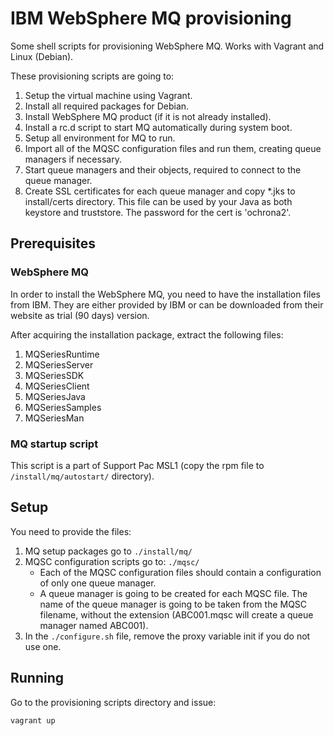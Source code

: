 IBM WebSphere MQ provisioning
===============

Some shell scripts for provisioning WebSphere MQ. Works with Vagrant and Linux (Debian).

These provisioning scripts are going to:

1. Setup the virtual machine using Vagrant.
1. Install all required packages for Debian.
1. Install WebSphere MQ product (if it is not already installed).
1. Install a rc.d script to start MQ automatically during system boot.
1. Setup all environment for MQ to run.
1. Import all of the MQSC configuration files and run them, creating queue managers if necessary.
1. Start queue managers and their objects, required to connect to the queue manager.
1. Create SSL certificates for each queue manager and copy *.jks to install/certs directory. This file can be used by your Java as both keystore and truststore. The password for the cert is 'ochrona2'.


## Prerequisites
### WebSphere MQ
In order to install the WebSphere MQ, you need to have the installation files from IBM. They are either provided by IBM or can be downloaded from their website as trial (90 days) version.

After acquiring the installation package, extract the following files:

1. MQSeriesRuntime
2. MQSeriesServer
3. MQSeriesSDK
4. MQSeriesClient
5. MQSeriesJava
6. MQSeriesSamples
7. MQSeriesMan

### MQ startup script
This script is a part of Support Pac MSL1 (copy the rpm file to ```/install/mq/autostart/``` directory).

## Setup
You need to provide the files:

1. MQ setup packages go to ```./install/mq/```
1. MQSC configuration scripts go to: ```./mqsc/```
    * Each of the MQSC configuration files should contain a configuration of only one queue manager.
    * A queue manager is going to be created for each MQSC file. The name of the queue manager is going to be taken from the MQSC filename, without the extension (ABC001.mqsc will create a queue manager named ABC001).
1. In the ```./configure.sh``` file, remove the proxy variable init if you do not use one.
## Running
Go to the provisioning scripts directory and issue:

    vagrant up
